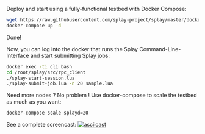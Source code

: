 Deploy and start using a fully-functional testbed with Docker Compose:

```bash
wget https://raw.githubusercontent.com/splay-project/splay/master/docker/docker-compose.yml 
docker-compose up -d
```
Done!

Now, you can log into the docker that runs the Splay Command-Line-Interface and start submitting Splay jobs:
```bash
docker exec -ti cli bash
cd /root/splay/src/rpc_client
./splay-start-session.lua
./splay-submit-job.lua -n 20 sample.lua
```

Need more nodes ? No problem ! Use docker-compose to scale the testbed as much as you want:
```bash
docker-compose scale splayd=20
```

See a complete screencast:
[![asciicast](https://asciinema.org/a/31856.png)](https://asciinema.org/a/31856)
